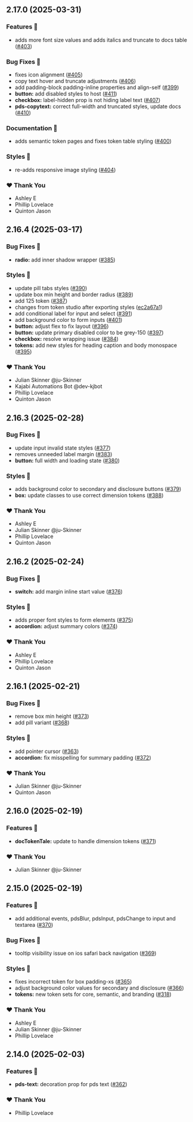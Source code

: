 ## 2.17.0 (2025-03-31)

### Features 🚀

- adds more font size values and adds italics and truncate to docs table ([#403](https://github.com/Kajabi/pine/pull/403))

### Bug Fixes 🐛

- fixes icon alignment ([#405](https://github.com/Kajabi/pine/pull/405))
- copy text hover and truncate adjustments ([#406](https://github.com/Kajabi/pine/pull/406))
- add padding-block  padding-inline properties and align-self ([#399](https://github.com/Kajabi/pine/pull/399))
- **button:** add disabled styles to host ([#411](https://github.com/Kajabi/pine/pull/411))
- **checkbox:** label-hidden prop is not hiding label text ([#407](https://github.com/Kajabi/pine/pull/407))
- **pds-copytext:** correct full-width and truncated styles, update docs ([#410](https://github.com/Kajabi/pine/pull/410))

### Documentation 📄

- adds semantic token pages and fixes token table styling ([#400](https://github.com/Kajabi/pine/pull/400))

### Styles 🎨

- re-adds responsive image styling ([#404](https://github.com/Kajabi/pine/pull/404))

### ❤️ Thank You

- Ashley E
- Phillip Lovelace
- Quinton Jason

## 2.16.4 (2025-03-17)

### Bug Fixes 🐛

- **radio:** add inner shadow wrapper ([#385](https://github.com/Kajabi/pine/pull/385))

### Styles 🎨

- update pill tabs styles ([#390](https://github.com/Kajabi/pine/pull/390))
- update box min height and border radius ([#389](https://github.com/Kajabi/pine/pull/389))
- add 125 token ([#387](https://github.com/Kajabi/pine/pull/387))
- changes from token studio after exporting styles ([ec2a67a1](https://github.com/Kajabi/pine/commit/ec2a67a1))
- add conditional label for input and select ([#391](https://github.com/Kajabi/pine/pull/391))
- add background color to form inputs ([#401](https://github.com/Kajabi/pine/pull/401))
- **button:** adjust flex to fix layout ([#396](https://github.com/Kajabi/pine/pull/396))
- **button:** update primary disabled color to be grey-150 ([#397](https://github.com/Kajabi/pine/pull/397))
- **checkbox:** resolve wrapping issue ([#384](https://github.com/Kajabi/pine/pull/384))
- **tokens:** add new styles for heading caption and body monospace ([#395](https://github.com/Kajabi/pine/pull/395))

### ❤️ Thank You

- Julian Skinner @ju-Skinner
- Kajabi Automations Bot @dev-kjbot
- Phillip Lovelace
- Quinton Jason

## 2.16.3 (2025-02-28)

### Bug Fixes 🐛

- update input invalid state styles ([#377](https://github.com/Kajabi/pine/pull/377))
- removes unneeded label margin ([#383](https://github.com/Kajabi/pine/pull/383))
- **button:** full width and loading state ([#380](https://github.com/Kajabi/pine/pull/380))

### Styles 🎨

- adds background color to secondary and disclosure buttons ([#379](https://github.com/Kajabi/pine/pull/379))
- **box:** update classes to use correct dimension tokens ([#388](https://github.com/Kajabi/pine/pull/388))

### ❤️ Thank You

- Ashley E
- Julian Skinner @ju-Skinner
- Phillip Lovelace
- Quinton Jason

## 2.16.2 (2025-02-24)

### Bug Fixes 🐛

- **switch:** add margin inline start value ([#376](https://github.com/Kajabi/pine/pull/376))

### Styles 🎨

- adds proper font styles to form elements ([#375](https://github.com/Kajabi/pine/pull/375))
- **accordion:** adjust summary colors ([#374](https://github.com/Kajabi/pine/pull/374))

### ❤️  Thank You

- Ashley E
- Phillip Lovelace
- Quinton Jason

## 2.16.1 (2025-02-21)

### Bug Fixes 🐛

- remove box min height ([#373](https://github.com/Kajabi/pine/pull/373))
- add pill variant ([#368](https://github.com/Kajabi/pine/pull/368))

### Styles 🎨

- add pointer cursor ([#363](https://github.com/Kajabi/pine/pull/363))
- **accordion:** fix misspelling for summary padding ([#372](https://github.com/Kajabi/pine/pull/372))

### ❤️  Thank You

- Julian Skinner @ju-Skinner
- Quinton Jason

## 2.16.0 (2025-02-19)

### Features 🚀

- **docTokenTale:** update to handle dimension tokens ([#371](https://github.com/Kajabi/pine/pull/371))

### ❤️  Thank You

- Julian Skinner @ju-Skinner

## 2.15.0 (2025-02-19)

### Features 🚀

- add additional events, pdsBlur, pdsInput, pdsChange to input and textarea ([#370](https://github.com/Kajabi/pine/pull/370))

### Bug Fixes 🐛

- tooltip visibility issue on ios safari back navigation ([#369](https://github.com/Kajabi/pine/pull/369))

### Styles 🎨

- fixes incorrect token for box padding-xs ([#365](https://github.com/Kajabi/pine/pull/365))
- adjust background color values for secondary and disclosure ([#366](https://github.com/Kajabi/pine/pull/366))
- **tokens:** new token sets for core, semantic, and branding ([#318](https://github.com/Kajabi/pine/pull/318))

### ❤️  Thank You

- Ashley E
- Julian Skinner @ju-Skinner
- Phillip Lovelace

## 2.14.0 (2025-02-03)

### Features 🚀

- **pds-text:** decoration prop for pds text ([#362](https://github.com/Kajabi/pine/pull/362))

### ❤️  Thank You

- Phillip Lovelace